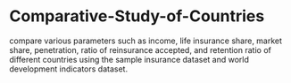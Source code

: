 # Comparative-Study-of-Countries
 compare various parameters such as income, life insurance share, market share, penetration, ratio of reinsurance accepted, and retention ratio of different countries using the sample insurance dataset and world development indicators dataset.
